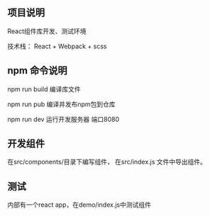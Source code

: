 ## 项目说明
React组件库开发、测试环境

技术栈： React + Webpack + scss 

## npm 命令说明
npm run build 编译库文件

npm run pub 编译并发布npm包到仓库

npm run dev 运行开发服务器 端口8080

## 开发组件
在src/components/目录下编写组件， 在src/index.js 文件中导出组件。

## 测试
内部有一个react app，在demo/index.js中测试组件


